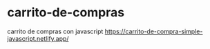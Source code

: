 # carrito-de-compras
carrito de compras con javascript
https://carrito-de-compra-simple-javascript.netlify.app/
